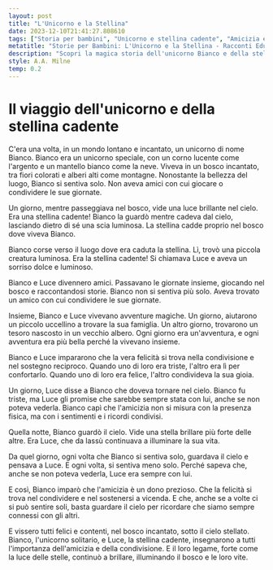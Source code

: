 ```yaml
---
layout: post
title: "L'Unicorno e la Stellina"
date: 2023-12-10T21:41:27.808610
tags: ["Storia per bambini", "Unicorno e stellina cadente", "Amicizia e condivisione", "Avventure magiche"]
metatitle: "Storie per Bambini: L'Unicorno e la Stellina - Racconti Educativi e Divertenti"
description: "Scopri la magica storia dell'unicorno Bianco e della stellina cadente Luce. Un racconto incantato che insegna l'importanza dell'amicizia e della condivisione, ambientato in un bosco fatato. Un'avventura quotidiana che illumina le vite dei nostri protagonisti."
style: A.A. Milne
temp: 0.2
---
```

# Il viaggio dell'unicorno e della stellina cadente

C'era una volta, in un mondo lontano e incantato, un unicorno di nome Bianco. Bianco era un unicorno speciale, con un corno lucente come l'argento e un mantello bianco come la neve. Viveva in un bosco incantato, tra fiori colorati e alberi alti come montagne. Nonostante la bellezza del luogo, Bianco si sentiva solo. Non aveva amici con cui giocare o condividere le sue giornate.

Un giorno, mentre passeggiava nel bosco, vide una luce brillante nel cielo. Era una stellina cadente! Bianco la guardò mentre cadeva dal cielo, lasciando dietro di sé una scia luminosa. La stellina cadde proprio nel bosco dove viveva Bianco.

Bianco corse verso il luogo dove era caduta la stellina. Lì, trovò una piccola creatura luminosa. Era la stellina cadente! Si chiamava Luce e aveva un sorriso dolce e luminoso.

Bianco e Luce divennero amici. Passavano le giornate insieme, giocando nel bosco e raccontandosi storie. Bianco non si sentiva più solo. Aveva trovato un amico con cui condividere le sue giornate.

Insieme, Bianco e Luce vivevano avventure magiche. Un giorno, aiutarono un piccolo uccellino a trovare la sua famiglia. Un altro giorno, trovarono un tesoro nascosto in un vecchio albero. Ogni giorno era un'avventura, e ogni avventura era più bella perché la vivevano insieme.

Bianco e Luce impararono che la vera felicità si trova nella condivisione e nel sostegno reciproco. Quando uno di loro era triste, l'altro era lì per confortarlo. Quando uno di loro era felice, l'altro condivideva la sua gioia.

Un giorno, Luce disse a Bianco che doveva tornare nel cielo. Bianco fu triste, ma Luce gli promise che sarebbe sempre stata con lui, anche se non poteva vederla. Bianco capì che l'amicizia non si misura con la presenza fisica, ma con i sentimenti e i ricordi condivisi.

Quella notte, Bianco guardò il cielo. Vide una stella brillare più forte delle altre. Era Luce, che da lassù continuava a illuminare la sua vita.

Da quel giorno, ogni volta che Bianco si sentiva solo, guardava il cielo e pensava a Luce. E ogni volta, si sentiva meno solo. Perché sapeva che, anche se non poteva vederla, Luce era sempre con lui.

E così, Bianco imparò che l'amicizia è un dono prezioso. Che la felicità si trova nel condividere e nel sostenersi a vicenda. E che, anche se a volte ci si può sentire soli, basta guardare il cielo per ricordare che siamo sempre connessi con gli altri.

E vissero tutti felici e contenti, nel bosco incantato, sotto il cielo stellato. Bianco, l'unicorno solitario, e Luce, la stellina cadente, insegnarono a tutti l'importanza dell'amicizia e della condivisione. E il loro legame, forte come la luce delle stelle, continuò a brillare, illuminando il bosco e le loro vite.

        